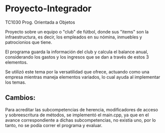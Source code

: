 # Proyecto-Integrador
TC1030 Prog. Orientada a Objetos


Proyecto sobre un equipo o "club" de fútbol, donde sus "items" son la infraestructura, es decir, los empleados en su nómina, inmuebles y patrocionios que tiene.

El programa guarda la información del club y calcula el balance anual, considerando los gastos y los ingresos que se dan a través de estos 3 elementos.

Se utilizó este tema por la versatilidad que ofrece, actuando como una empresa mientras maneja elementos variados, lo cual ayuda al implementar los temas. 

## Cambios:

Para acreditar las subcompetencias de herencia, modificadores de acceso y sobreescritura de métodos, se implementó el main.cpp, ya que en el avance correspondiente a dichas subcompetencias, no existía uno, por lo tanto, no se podía correr el programa y evaluar.
